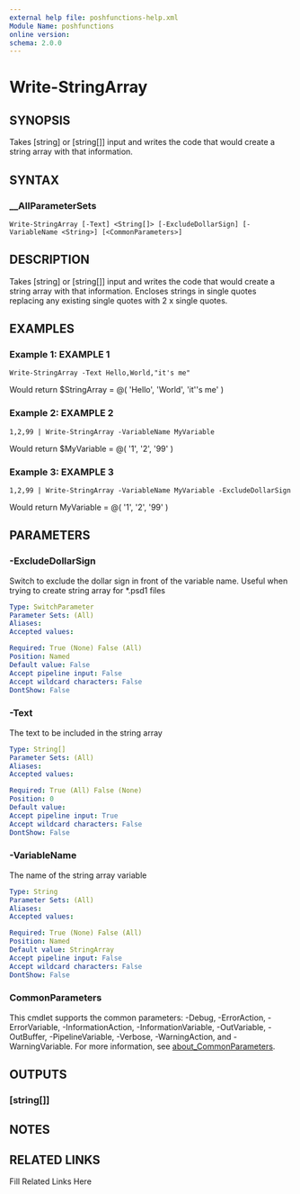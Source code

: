```yaml
---
external help file: poshfunctions-help.xml
Module Name: poshfunctions
online version: 
schema: 2.0.0
---
```


# Write-StringArray

## SYNOPSIS

Takes [string] or [string[]] input and writes the code that would create a string array with that information.

## SYNTAX

### __AllParameterSets

```
Write-StringArray [-Text] <String[]> [-ExcludeDollarSign] [-VariableName <String>] [<CommonParameters>]
```

## DESCRIPTION

Takes [string] or [string[]] input and writes the code that would create a string array with that information.
Encloses strings in single quotes replacing any existing single quotes with 2 x single quotes.


## EXAMPLES

### Example 1: EXAMPLE 1

```
Write-StringArray -Text Hello,World,"it's me"
```

Would return
$StringArray = @(
    'Hello',
    'World',
    'it''s me'
)





### Example 2: EXAMPLE 2

```
1,2,99 | Write-StringArray -VariableName MyVariable
```

Would return
$MyVariable = @(
    '1',
    '2',
    '99'
)





### Example 3: EXAMPLE 3

```
1,2,99 | Write-StringArray -VariableName MyVariable -ExcludeDollarSign
```

Would return
MyVariable = @(
    '1',
    '2',
    '99'
)






## PARAMETERS

### -ExcludeDollarSign

Switch to exclude the dollar sign in front of the variable name.
Useful when trying to create string array for *.psd1 files

```yaml
Type: SwitchParameter
Parameter Sets: (All)
Aliases: 
Accepted values: 

Required: True (None) False (All)
Position: Named
Default value: False
Accept pipeline input: False
Accept wildcard characters: False
DontShow: False
```

### -Text

The text to be included in the string array

```yaml
Type: String[]
Parameter Sets: (All)
Aliases: 
Accepted values: 

Required: True (All) False (None)
Position: 0
Default value: 
Accept pipeline input: True
Accept wildcard characters: False
DontShow: False
```

### -VariableName

The name of the string array variable

```yaml
Type: String
Parameter Sets: (All)
Aliases: 
Accepted values: 

Required: True (None) False (All)
Position: Named
Default value: StringArray
Accept pipeline input: False
Accept wildcard characters: False
DontShow: False
```


### CommonParameters

This cmdlet supports the common parameters: -Debug, -ErrorAction, -ErrorVariable, -InformationAction, -InformationVariable, -OutVariable, -OutBuffer, -PipelineVariable, -Verbose, -WarningAction, and -WarningVariable. For more information, see [about_CommonParameters](http://go.microsoft.com/fwlink/?LinkID=113216).

## OUTPUTS

### [string[]]



## NOTES



## RELATED LINKS

Fill Related Links Here

